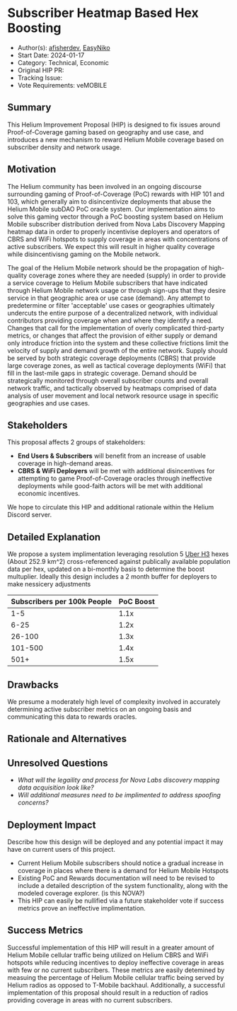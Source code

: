 # Subscriber Heatmap Based Hex Boosting

- Author(s): [afisherdev](https://github.com/afisherdev), [EasyNiko](https://github.com/EasyNiko) 
- Start Date: 2024-01-17
- Category: Technical, Economic
- Original HIP PR: <!-- leave this empty; maintainer will fill in ID of this pull request -->
- Tracking Issue: <!-- leave this empty; maintainer will create a discussion issue -->
- Vote Requirements: veMOBILE

## Summary
This Helium Improvement Proposal (HIP) is designed to fix issues around Proof-of-Coverage gaming based on geography and use case, and introduces a new mechanism to reward Helium Mobile coverage based on subscriber density and network usage.

<!-- One paragraph explanation of the proposal. -->
<!-- Read the content requests in all sections before starting to write any section. -->

## Motivation
The Helium community has been involved in an ongoing discourse surrounding gaming of Proof-of-Coverage (PoC) rewards with HIP 101 and 103, which generally aim to disincentivize deployments that abuse the Helium Mobile subDAO PoC oracle system. Our implementation aims to solve this gaming vector through a PoC boosting system based on Helium Mobile subscriber distribution derived from Nova Labs Discovery Mapping heatmap data in order to properly incentivise deployers and operators of CBRS and WiFi hotspots to supply coverage in areas with concentrations of active subscribers. We expect this will result in higher quality coverage while disincentivisng gaming on the Mobile network.

The goal of the Helium Mobile network should be the propagation of high-quality coverage zones where they are needed (supply) in order to provide a service coverage to Helium Mobile subscribers that have indicated through Helium Mobile network usage or through sign-ups that they desire service in that geographic area or use case (demand). Any attempt to predetermine or filter 'acceptable' use cases or geographies ultimately undercuts the entire purpose of a decentralized network, with individual contributors providing coverage when and where they identify a need. Changes that call for the implementation of overly complicated third-party metrics, or changes that affect the provision of either supply or demand only introduce friction into the system and these collective frictions limit the velocity of supply and demand growth of the entire network. Supply should be served by both strategic coverage deployments (CBRS) that provide large coverage zones, as well as tactical coverage deployments (WiFi) that fill in the last-mile gaps in strategic coverage. Demand should be strategically monitored through overall subscriber counts and overall network traffic, and tactically observed by heatmaps comprised of data analysis of user movement and local network resource usage in specific geographies and use cases. 


## Stakeholders
This proposal affects 2 groups of stakeholders:
- **End Users & Subscribers** will benefit from an increase of usable coverage in high-demand areas. 
- **CBRS & WiFi Deployers** will be met with additional disincentives for attempting to game Proof-of-Coverage oracles through ineffective deployments while good-faith actors will be met with additional economic incentives. 

We hope to circulate this HIP and additional rationale within the Helium Discord server. 

## Detailed Explanation
<!-- 
- Introduce and explain new concepts.
- It should be reasonably clear how the proposal would be implemented.
- Provide representative examples that show how this proposal would be commonly used.
- Corner cases should be dissected by example.
-->

We propose a system implimentation leveraging resolution 5 [Uber H3](https://www.uber.com/blog/h3/) hexes (About 252.9 km^2) cross-referenced against publically available population data per hex, updated on a bi-monthly basis to determine the boost multuplier. Ideally this design includes a 2 month buffer for deployers to make nessicery adjustments

| Subscribers per 100k People | PoC Boost |
| ----------- | ----------- |
| 1-5 | 1.1x |
| 6-25 | 1.2x |
| 26-100 | 1.3x |
| 101-500 | 1.4x |
| 501+ | 1.5x |

## Drawbacks
We presume a moderately high level of complexity involved in accurately determining active subscriber metrics on an ongoing basis and communicating this data to rewards oracles. 

## Rationale and Alternatives
<!-- 
This is your chance to discuss your proposal in the context of the whole design space. This is
probably the most important section!
- Why is this design the best in the space of possible designs?
- What other designs have been considered and what is the rationale for not choosing them?
- What is the impact of not doing this?
-->

## Unresolved Questions
<!-- 
- What parts of the design do you expect to resolve through the HIP process before this gets merged?
- What parts of the design do you expect to resolve through the implementation of this feature?
- What related issues do you consider out of scope for this HIP that could be addressed in the
  future independently of the solution that comes out of this HIP?
- Are there dependencies, milestones, or dates that need to be met for this HIP to succeed?
-->
- _What will the legaility and process for Nova Labs discovery mapping data acquisition look like?_
- _Will additional measures need to be implimented to address spoofing concerns?_

## Deployment Impact
Describe how this design will be deployed and any potential impact it may have on current users of
this project.
<!-- 
- How will current users be impacted?
- How will existing documentation/knowledge base need to be supported? Any content to change at
  <http://docs.helium.com>?
- Is this backwards compatible? Can this HIP be undone?
  - If not, what is the procedure to migrate? 
-->
- Current Helium Mobile subscribers should notice a gradual increase in coverage in places where there is a demand for Helium Mobile Hotspots
- Existing PoC and Rewards documentation will need to be revised to include a detailed description of the system functionality, along with the modeled coverage explorer. (is this NOVA?)
- This HIP can easily be nullified via a future stakeholder vote if success metrics prove an ineffective implimentation. 

## Success Metrics
<!-- 
What metrics can be used to measure the success of this design? Are any new ETL reports needed to
measure the success?
- What should we measure to prove a performance increase?
- What should we measure to prove an improvement in stability?
- What should we measure to prove a reduction in complexity?
- What should we measure to prove an acceptance of this by its users?
-->
Successful implementation of this HIP will result in a greater amount of Helium Mobile cellular traffic being utilized on Helium CBRS and WiFi hotspots while reducing incentives to deploy ineffective coverage in areas with few or no current subscribers. These metrics are easily detemined by measuing the percentage of Helium Mobile cellular traffic being served by Helium radios as opposed to T-Mobile backhaul. Additionally, a successful implementation of this proposal should result in a reduction of radios providing coverage in areas with no current subscribers. 
